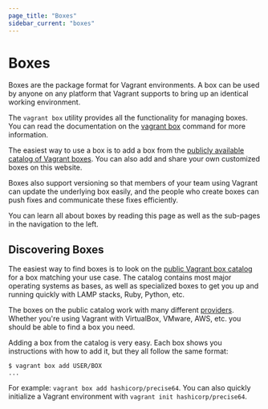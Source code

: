 ```yaml
---
page_title: "Boxes"
sidebar_current: "boxes"
---
```


# Boxes

Boxes are the package format for Vagrant environments. A box can be used by
anyone on any platform that Vagrant supports to bring up an identical
working environment.

The `vagrant box` utility provides all the functionality for managing
boxes. You can read the documentation on the [vagrant box](/v2/cli/box.html)
command for more information.

The easiest way to use a box is to add a box from the
[publicly available catalog of Vagrant boxes](https://vagrantcloud.com).
You can also add and share your own customized boxes on this website.

Boxes also support versioning so that members of your team using Vagrant
can update the underlying box easily, and the people who create boxes
can push fixes and communicate these fixes efficiently.

You can learn all about boxes by reading this page as well as the
sub-pages in the navigation to the left.

## Discovering Boxes

The easiest way to find boxes is to look on the
[public Vagrant box catalog](https://vagrantcloud.com)
for a box matching your use case. The catalog contains most major operating
systems as bases, as well as specialized boxes to get you up and running
quickly with LAMP stacks, Ruby, Python, etc.

The boxes on the public catalog work with many different
[providers](/v2/providers/index.html). Whether you're using Vagrant with
VirtualBox, VMware, AWS, etc. you should be able to find a box you need.

Adding a box from the catalog is very easy. Each box shows you instructions
with how to add it, but they all follow the same format:

```
$ vagrant box add USER/BOX
...
```

For example: `vagrant box add hashicorp/precise64`. You can also quickly
initialize a Vagrant environment with `vagrant init hashicorp/precise64`.
